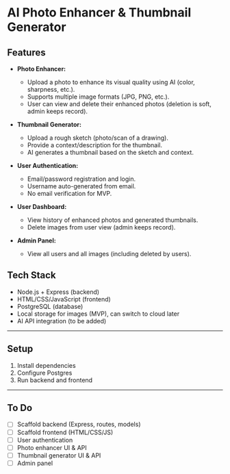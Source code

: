 # AI Photo Enhancer & Thumbnail Generator

## Features

- **Photo Enhancer:**
  - Upload a photo to enhance its visual quality using AI (color, sharpness, etc.).
  - Supports multiple image formats (JPG, PNG, etc.).
  - User can view and delete their enhanced photos (deletion is soft, admin keeps record).

- **Thumbnail Generator:**
  - Upload a rough sketch (photo/scan of a drawing).
  - Provide a context/description for the thumbnail.
  - AI generates a thumbnail based on the sketch and context.

- **User Authentication:**
  - Email/password registration and login.
  - Username auto-generated from email.
  - No email verification for MVP.

- **User Dashboard:**
  - View history of enhanced photos and generated thumbnails.
  - Delete images from user view (admin keeps record).

- **Admin Panel:**
  - View all users and all images (including deleted by users).

## Tech Stack
- Node.js + Express (backend)
- HTML/CSS/JavaScript (frontend)
- PostgreSQL (database)
- Local storage for images (MVP), can switch to cloud later
- AI API integration (to be added)

---

## Setup
1. Install dependencies
2. Configure Postgres
3. Run backend and frontend

---

## To Do
- [ ] Scaffold backend (Express, routes, models)
- [ ] Scaffold frontend (HTML/CSS/JS)
- [ ] User authentication
- [ ] Photo enhancer UI & API
- [ ] Thumbnail generator UI & API
- [ ] Admin panel 